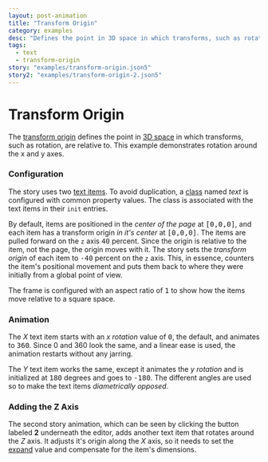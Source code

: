 ```yaml
---
layout: post-animation
title: "Transform Origin"
category: examples
desc: "Defines the point in 3D space in which transforms, such as rotation, are relative to. The origin defaults to the center of the item, but may be moved relative to that."
tags: 
  - text
  - transform-origin
story: "examples/transform-origin.json5"
story2: "examples/transform-origin-2.json5"
---
```

# Transform Origin

The [transform origin](/properties/#transform-origin) defines the point in [3D space](/concepts/#3d) in which transforms, such as rotation, are relative to.  This example demonstrates rotation around the x and y axes.

### Configuration

The story uses two [text items](/models/#&middot;-text-item). To avoid duplication, a [class](/properties/#class) named _text_ is configured with common property values. The class is associated with the text items in their <code>init</code> entries.

By default, items are positioned in the _center of the page_ at <samp class="number">[0,0,0]</samp>, and each item has a transform origin _in it's center_ at <samp class="number">[0,0,0]</samp>. The items are pulled forward on the <code>z</code> axis <samp class="number">40</samp> percent.  Since the origin is relative to the item, not the page, the origin moves with it.  The story sets the _transform origin_ of each item to <samp class="number">-40</samp> percent on the <code>z</code> axis.  This, in essence, counters the item's positional movement and puts them back to where they were initially from a global point of view.

The frame is configured with an aspect ratio of <samp class="number">1</samp> to show how the items move relative to a square space.


### Animation

The _X_ text item starts with an _x rotation_ value of <samp class="number">0</samp>, the default, and animates to <samp class="number">360</samp>.  Since 0 and 360 look the same, and a linear ease is used, the animation restarts without any jarring.

The _Y_ text item works the same, except it animates the _y rotation_ and is initialized at <samp class="number">180</samp> degrees and goes to <samp class="number">-180</samp>. The different angles are used so to make the text items _diametrically opposed_.


### Adding the Z Axis

The second story animation, which can be seen by clicking the button labeled __2__ underneath the editor, adds another text item that rotates around the _Z_ axis. It adjusts it's origin along the _X_ axis, so it needs to set the [expand](/properties/#transform-origin) value and compensate for the item's dimensions. 